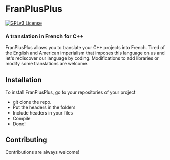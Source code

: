 # FranPlusPlus
[![GPLv3 License](https://img.shields.io/badge/License-GPL%20v3-yellow.svg)](https://opensource.org/licenses/)
### A translation in French for C++

FranPlusPlus allows you to translate your C++ projects into French. Tired of the English and American imperialism that imposes this language on us and let's rediscover our language by coding. Modifications to add libraries or modify some translations are welcome.


## Installation

To install FranPlusPlus, go to your repositories of your project


* git clone the repo.
* Put the headers in the folders
* Include headers in your files
* Compile
* Done!


## Contributing

Contributions are always welcome!
